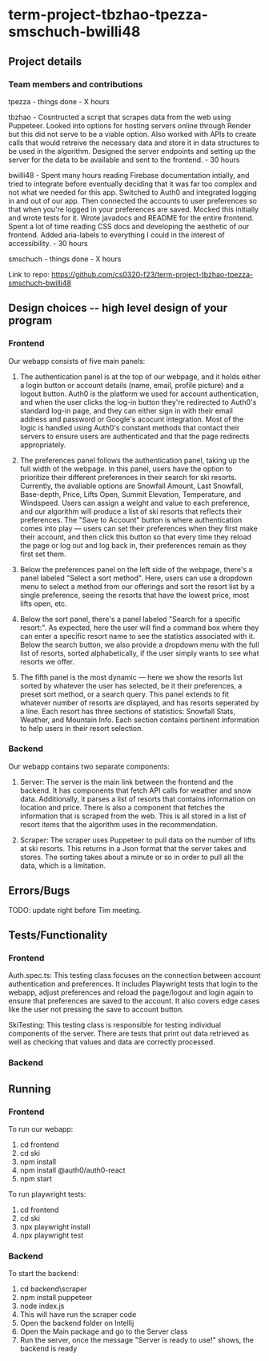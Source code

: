 # term-project-tbzhao-tpezza-smschuch-bwilli48

## Project details

### Team members and contributions

tpezza - things done - X hours

tbzhao - Cosntructed a script that scrapes data from the web using Puppeteer. Looked into options for hosting servers online through Render but this did not serve to be a viable option. Also worked with APIs to create calls that would retreive the necessary data and store it in data structures to be used in the algorithm. Designed the server endpoints and setting up the server for the data to be available and sent to the frontend. - 30 hours

bwilli48 - Spent many hours reading Firebase documentation intially, and tried to integrate before eventually deciding that it was far too complex and not what we needed for this app. Switched to Auth0 and integrated logging in and out of our app. Then connected the accounts to user preferences so that when you're logged in your preferences are saved. Mocked this initially and wrote tests for it. Wrote javadocs and README for the entire frontend. Spent a lot of time reading CSS docs and developing the aesthetic of our frontend. Added aria-labels to everything I could in the interest of accessibility. - 30 hours

smschuch - things done - X hours

Link to repo: https://github.com/cs0320-f23/term-project-tbzhao-tpezza-smschuch-bwilli48

## Design choices -- high level design of your program

### Frontend

Our webapp consists of five main panels:

1. The authentication panel is at the top of our webpage, and it holds either a login button or account details (name, email, profile picture) and a logout button. Auth0 is the platform we used for account authentication, and when the user clicks the log-in button they're redirected to Auth0's standard log-in page, and they can either sign in with their email address and password or Google's acocunt integration. Most of the logic is handled using Auth0's constant methods that contact their servers to ensure users are authenticated and that the page redirects appropriately.

2. The preferences panel follows the authentication panel, taking up the full width of the webpage. In this panel, users have the option to prioritize their different preferences in their search for ski resorts. Currently, the avaliable options are Snowfall Amount, Last Snowfall, Base-depth, Price, Lifts Open, Summit Elevation, Temperature, and Windspeed. Users can assign a weight and value to each preference, and our algorithm will produce a list of ski resorts that reflects their preferences. The "Save to Account" button is where authentication comes into play — users can set their preferences when they first make their account, and then click this button so that every time they reload the page or log out and log back in, their preferences remain as they first set them.

3. Below the preferences panel on the left side of the webpage, there's a panel labeled "Select a sort method". Here, users can use a dropdown menu to select a method from our offerings and sort the resort list by a single preference, seeing the resorts that have the lowest price, most lifts open, etc.

4. Below the sort panel, there's a panel labeled "Search for a specific resort:". As expected, here the user will find a command box where they can enter a specific resort name to see the statistics associated with it. Below the search button, we also provide a dropdown menu with the full list of resorts, sorted alphabetically, if the user simply wants to see what resorts we offer.

5. The fifth panel is the most dynamic — here we show the resorts list sorted by whatever the user has selected, be it their preferences, a preset sort method, or a search query. This panel extends to fit whatever number of resorts are displayed, and has resorts seperated by a line. Each resort has three sections of statistics: Snowfall Stats, Weather, and Mountain Info. Each section contains pertinent information to help users in their resort selection.

### Backend

Our webapp contains two separate components:

1) Server: The server is the main link between the frontend and the backend. It has components that fetch API calls for weather and snow data. Additionally, it parses a list of resorts that contains information on location and price. There is also a component that fetches the information that is scraped from the web. This is all stored in a list of resort items that the algorithm uses in the recommendation.

2) Scraper: The scraper uses Puppeteer to pull data on the number of lifts at ski resorts. This returns in a Json format that the server takes and stores. The sorting takes about a minute or so in order to pull all the data, which is a limitation. 

## Errors/Bugs

TODO: update right before Tim meeting.

## Tests/Functionality

### Frontend

Auth.spec.ts: This testing class focuses on the connection between account authentication and preferences. It includes Playwright tests that login to the webapp, adjust preferences and reload the page/logout and login again to ensure that preferences are saved to the account. It also covers edge cases like the user not pressing the save to account button.

SkiTesting: This testing class is responsible for testing individual components of the server. There are tests that print out data retrieved as well as checking that values and data are correctly processed.

### Backend

## Running

### Frontend

To run our webapp:

1. cd frontend
2. cd ski
3. npm install
4. npm install @auth0/auth0-react
5. npm start

To run playwright tests:

1. cd frontend
2. cd ski
3. npx playwright install
4. npx playwright test

### Backend

To start the backend:
1. cd backend\scraper
2. npm install puppeteer
3. node index.js
4. This will have run the scraper code
5. Open the backend folder on Intellij
6. Open the Main package and go to the Server class
7. Run the server, once the message "Server is ready to use!" shows, the backend is ready
